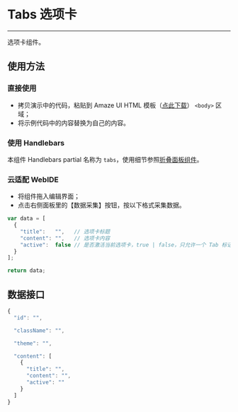 # Tabs 选项卡
---

选项卡组件。

## 使用方法

### 直接使用

- 拷贝演示中的代码，粘贴到 Amaze UI HTML 模板（[点此下载](/getting-started)） `<body>` 区域；
- 将示例代码中的内容替换为自己的内容。

### 使用 Handlebars

本组件 Handlebars partial 名称为 `tabs`，使用细节参照[折叠面板组件](/widgets/accordion)。

### 云适配 WebIDE

- 将组件拖入编辑界面；
- 点击右侧面板里的【数据采集】按钮，按以下格式采集数据。

```javascript
var data = [
  {
    "title":   "",   // 选项卡标题
    "content": "",   // 选项卡内容
    "active":  false // 是否激活当前选项卡，true | false，只允许一个 Tab 标记为激活
  }
];

return data;
```

## 数据接口

```javascript
{
  "id": "",

  "className": "",

  "theme": "",

  "content": [
    {
      "title": "",
      "content": "",
      "active": ""
    }
  ]
}
```